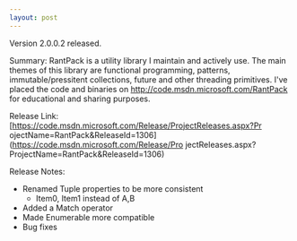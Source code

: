 ```yaml
---
layout: post
---
```

Version 2.0.0.2 released.

Summary: RantPack is a utility library I maintain and actively use.  The main
themes of this library are functional programming, patterns,
immutable/pressitent collections, future and other threading primitives.  I've
placed the code and binaries on <http://code.msdn.microsoft.com/RantPack> for
educational and sharing purposes.

Release Link: [https://code.msdn.microsoft.com/Release/ProjectReleases.aspx?Pr
ojectName=RantPack&ReleaseId=1306](https://code.msdn.microsoft.com/Release/Pro
jectReleases.aspx?ProjectName=RantPack&ReleaseId=1306)

Release Notes:

  * Renamed Tuple properties to be more consistent
    * Item0, Item1 instead of A,B
  * Added a Match operator
  * Made Enumerable more compatible
  * Bug fixes

